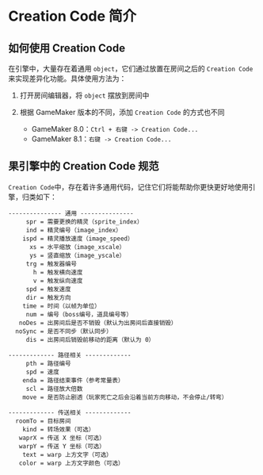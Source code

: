 # Creation Code 简介

## 如何使用 Creation Code

在引擎中，大量存在着通用 `object`，它们通过放置在房间之后的 `Creation Code` 来实现差异化功能。具体使用方法为：

1.  打开房间编辑器，将 `object` 摆放到房间中

2.  根据 GameMaker 版本的不同，添加 `Creation Code` 的方式也不同

    * GameMaker 8.0：`Ctrl + 右键 -> Creation Code...`
    * GameMaker 8.1：`右键 -> Creation Code...`

## 果引擎中的 Creation Code 规范

`Creation Code`中，存在着许多通用代码，记住它们将能帮助你更快更好地使用引擎，归类如下：

```gml
--------------- 通用 ---------------
     spr = 需要更换的精灵（sprite_index）
     ind = 精灵编号（image_index）
    ispd = 精灵播放速度（image_speed）
      xs = 水平缩放（image_xscale）
      ys = 竖直缩放（image_yscale）
     trg = 触发器编号
       h = 触发横向速度
       v = 触发纵向速度
     spd = 触发速度
     dir = 触发方向
    time = 时间（以帧为单位）
     num = 编号（boss编号，道具编号等）
   noDes = 出房间后是否不销毁（默认为出房间后直接销毁）
  noSync = 是否不同步（默认同步）
     dis = 出房间后销毁前移动的距离（默认为 0）

------------- 路径相关 -------------
     pth = 路径编号
     spd = 速度
    enda = 路径结束事件（参考常量表）
     scl = 路径放大倍数
    move = 是否防止剧透（玩家死亡之后会沿着当前方向移动，不会停止/转弯）

------------- 传送相关 -------------
  roomTo = 目标房间
    kind = 转场效果（可选）
   waprX = 传送 X 坐标（可选）
   warpY = 传送 Y 坐标（可选）
    text = warp 上方文字（可选）
   color = warp 上方文字颜色（可选）
```
